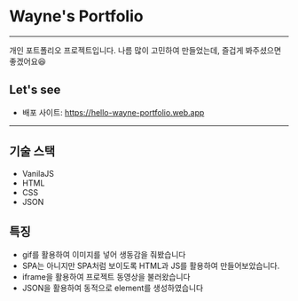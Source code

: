 # Wayne's Portfolio
***
개인 포트폴리오 프로젝트입니다.
나름 많이 고민하여 만들었는데, 즐겁게 봐주셨으면 좋겠어요😆


## Let's see
* 배포 사이트: <https://hello-wayne-portfolio.web.app>
***

## 기술 스택
  - VanilaJS
  - HTML
  - CSS
  - JSON

## 특징
  - gif를 활용하여 이미지를 넣어 생동감을 줘봤습니다
  - SPA는 아니지만 SPA처럼 보이도록 HTML과 JS를 활용하여 만들어보았습니다.
  - iframe을 활용하여 프로젝트 동영상을 불러왔습니다
  - JSON을 활용하여 동적으로 element를 생성하였습니다

